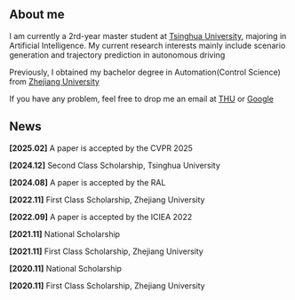 ## About me

I am currently a 2rd-year master student at [Tsinghua University](https://www.tsinghua.edu.cn/en/), majoring in Artificial Intelligence. My current research interests mainly include scenario generation and trajectory prediction in autonomous driving

Previously, I obtained my bachelor degree in Automation(Control Science) from [Zhejiang University](https://www.zju.edu.cn/)

If you have any problem, feel free to drop me an email at [THU](gjz23@mails.tsinghua.edu.cn) or [Google](jzguo1503@gmail.com)

## News

**[2025.02]** A paper is accepted by the CVPR 2025

**[2024.12]** Second Class Scholarship, Tsinghua University

**[2024.08]** A paper is accepted by the RAL

**[2022.11]** First Class Scholarship, Zhejiang University

**[2022.09]** A paper is accepted by the ICIEA 2022

**[2021.11]** National Scholarship

**[2021.11]** First Class Scholarship, Zhejiang University

**[2020.11]** National Scholarship

**[2020.11]** First Class Scholarship, Zhejiang University 

<!--
**royalmelon0505/royalmelon0505** is a ✨ _special_ ✨ repository because its `README.md` (this file) appears on your GitHub profile.

Here are some ideas to get you started:

- 🔭 I’m currently working on ...
- 🌱 I’m currently learning ...
- 👯 I’m looking to collaborate on ...
- 🤔 I’m looking for help with ...
- 💬 Ask me about ...
- 📫 How to reach me: ...
- 😄 Pronouns: ...
- ⚡ Fun fact: ...
-->
